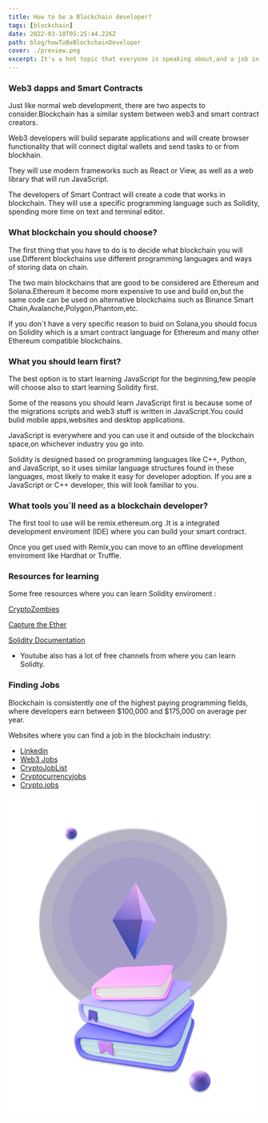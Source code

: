 ```yaml
---
title: How to be a Blockchain developer?
tags: [blockchain]
date: 2022-03-10T05:25:44.226Z
path: blog/howToBeBlockchainDeveloper
cover: ./preview.png
excerpt: It's a hot topic that everyone is speaking about,and a job in the blockchain developement it may be something that you should consider if you are passionate about technology,cryptocurrency and Web3.
---
```


### Web3 dapps and Smart Contracts

Just like normal web development, there are two aspects to consider.Blockchain has a similar system between web3 and smart contract creators.

Web3 developers will build separate applications and will create browser functionality that will connect digital wallets and send tasks to or from blockhain.

They will use modern frameworks such as React or View, as well as a web library that will run JavaScript.

The developers of Smart Contract will create a code that works in blockchain. They will use a specific programming language such as Solidity, spending more time on text and terminal editor.

### What blockchain you should choose?

The first thing that you have to do is to decide what blockchain you will use.Different blockchains use different programming languages and ways of storing data on chain.

The two main blockchains that are good to be considered are Ethereum and Solana.Ethereum it become more expensive to use and build on,but the same code can be used on alternative blockchains such as Binance Smart Chain,Avalanche,Polygon,Phantom,etc.

If you don`t have a very specific reason to buid on Solana,you should focus on Solidity which is a smart contract language for Ethereum and many other Ethereum compatible blockchains.

### What you should learn first?

The best option is to start learning JavaScript for the beginning,few people will choose also to start learning Solidity first.

Some of the reasons you should learn JavaScript first is because some of the migrations scripts and web3 stuff is written in JavaScript.You could bulid mobile apps,websites and desktop applications.

JavaScript is everywhere and you can use it and outside of the blockchain space,on whichever industry you go into.

Solidity is designed based on programming languages like C++, Python, and JavaScript, so it uses similar language structures found in these languages, most likely to make it easy for developer adoption. If you are a JavaScript or C++ developer, this will look familiar to you.

### What tools you`ll need as a blockchain developer?

The first tool to use will be remix.ethereum.org .It is a integrated development enviroment (IDE) where you can build your smart contract.

Once you get used with Remix,you can move to an offline development enviroment like Hardhat or Truffle.

### Resources for learning

Some free resources where you can learn Solidity enviroment :

[CryptoZombies](https://cryptozombies.io/)

[Capture the Ether](https://capturetheether.com/)

[Solidity Documentation](https://docs.soliditylang.org/en/v0.8.14/)

- Youtube also has a lot of free channels from where you can learn Solidty.

### Finding Jobs

Blockchain is consistently one of the highest paying programming fields, where developers earn between $100,000 and $175,000 on average per year.

Websites where you can find a job in the blockchain industry:

- [Linkedin](https://www.linkedin.com/)
- [Web3 Jobs](https://web3.career/)
- [CryptoJobList](https://cryptojobslist.com/)
- [Cryptocurrencyjobs](https://cryptocurrencyjobs.co/)
- [Crypto.jobs](https://crypto.jobs/)



<img src="./end.png" alt="end" style="display:block;margin:auto">
